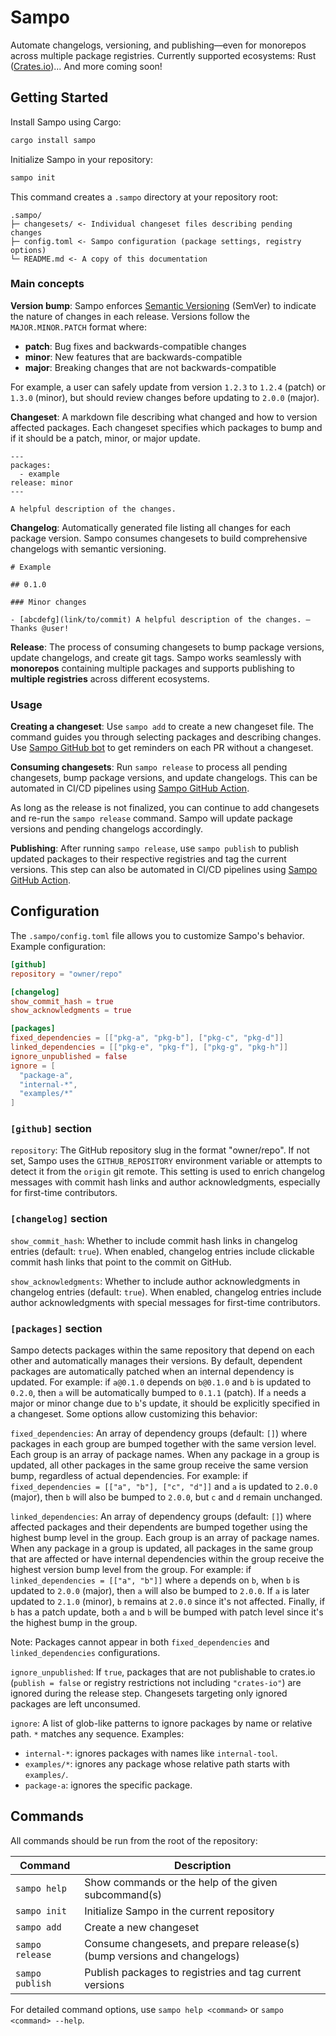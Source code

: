 # Sampo

Automate changelogs, versioning, and publishing—even for monorepos across multiple package registries. Currently supported ecosystems: Rust ([Crates.io](https://crates.io))... And more coming soon!

## Getting Started

Install Sampo using Cargo:

```bash
cargo install sampo
```

Initialize Sampo in your repository:

```bash
sampo init
```

This command creates a `.sampo` directory at your repository root:

```
.sampo/
├─ changesets/ <- Individual changeset files describing pending changes
├─ config.toml <- Sampo configuration (package settings, registry options)
└─ README.md <- A copy of this documentation
```

### Main concepts

**Version bump**: Sampo enforces [Semantic Versioning](https://semver.org/) (SemVer) to indicate the nature of changes in each release. Versions follow the `MAJOR.MINOR.PATCH` format where:
- **patch**: Bug fixes and backwards-compatible changes
- **minor**: New features that are backwards-compatible
- **major**: Breaking changes that are not backwards-compatible

For example, a user can safely update from version `1.2.3` to `1.2.4` (patch) or `1.3.0` (minor), but should review changes before updating to `2.0.0` (major).

**Changeset**: A markdown file describing what changed and how to version affected packages. Each changeset specifies which packages to bump and if it should be a patch, minor, or major update.

```
---
packages:
  - example
release: minor
---

A helpful description of the changes.
```

**Changelog**: Automatically generated file listing all changes for each package version. Sampo consumes changesets to build comprehensive changelogs with semantic versioning.

```
# Example

## 0.1.0

### Minor changes

- [abcdefg](link/to/commit) A helpful description of the changes. — Thanks @user!
```

**Release**: The process of consuming changesets to bump package versions, update changelogs, and create git tags. Sampo works seamlessly with **monorepos** containing multiple packages and supports publishing to **multiple registries** across different ecosystems.

### Usage

**Creating a changeset**: Use `sampo add` to create a new changeset file. The command guides you through selecting packages and describing changes. Use [Sampo GitHub bot](https://github.com/bruits/sampo/tree/main/crates/sampo-github-bot) to get reminders on each PR without a changeset.

**Consuming changesets**: Run `sampo release` to process all pending changesets, bump package versions, and update changelogs. This can be automated in CI/CD pipelines using [Sampo GitHub Action](../sampo-github-action).

As long as the release is not finalized, you can continue to add changesets and re-run the `sampo release` command. Sampo will update package versions and pending changelogs accordingly.

**Publishing**: After running `sampo release`, use `sampo publish` to publish updated packages to their respective registries and tag the current versions. This step can also be automated in CI/CD pipelines using [Sampo GitHub Action](../sampo-github-action).

## Configuration

The `.sampo/config.toml` file allows you to customize Sampo's behavior. Example configuration:

```toml
[github]
repository = "owner/repo"

[changelog]
show_commit_hash = true
show_acknowledgments = true

[packages]
fixed_dependencies = [["pkg-a", "pkg-b"], ["pkg-c", "pkg-d"]]
linked_dependencies = [["pkg-e", "pkg-f"], ["pkg-g", "pkg-h"]]
ignore_unpublished = false
ignore = [
  "package-a",
  "internal-*",
  "examples/*"
]
```

### `[github]` section

`repository`: The GitHub repository slug in the format "owner/repo". If not set, Sampo uses the `GITHUB_REPOSITORY` environment variable or attempts to detect it from the `origin` git remote. This setting is used to enrich changelog messages with commit hash links and author acknowledgments, especially for first-time contributors.

### `[changelog]` section

`show_commit_hash`: Whether to include commit hash links in changelog entries (default: `true`). When enabled, changelog entries include clickable commit hash links that point to the commit on GitHub.

`show_acknowledgments`: Whether to include author acknowledgments in changelog entries (default: `true`). When enabled, changelog entries include author acknowledgments with special messages for first-time contributors.

### `[packages]` section

Sampo detects packages within the same repository that depend on each other and automatically manages their versions. By default, dependent packages are automatically patched when an internal dependency is updated. For example: if `a@0.1.0` depends on `b@0.1.0` and `b` is updated to `0.2.0`, then `a` will be automatically bumped to `0.1.1` (patch). If `a` needs a major or minor change due to `b`'s update, it should be explicitly specified in a changeset. Some options allow customizing this behavior:

`fixed_dependencies`: An array of dependency groups (default: `[]`) where packages in each group are bumped together with the same version level. Each group is an array of package names. When any package in a group is updated, all other packages in the same group receive the same version bump, regardless of actual dependencies. For example: if `fixed_dependencies = [["a", "b"], ["c", "d"]]` and `a` is updated to `2.0.0` (major), then `b` will also be bumped to `2.0.0`, but `c` and `d` remain unchanged.

`linked_dependencies`: An array of dependency groups (default: `[]`) where affected packages and their dependents are bumped together using the highest bump level in the group. Each group is an array of package names. When any package in a group is updated, all packages in the same group that are affected or have internal dependencies within the group receive the highest version bump level from the group. For example: if `linked_dependencies = [["a", "b"]]` where `a` depends on `b`, when `b` is updated to `2.0.0` (major), then `a` will also be bumped to `2.0.0`. If `a` is later updated to `2.1.0` (minor), `b` remains at `2.0.0` since it's not affected. Finally, if `b` has a patch update, both `a` and `b` will be bumped with patch level since it's the highest bump in the group.

Note: Packages cannot appear in both `fixed_dependencies` and `linked_dependencies` configurations.

`ignore_unpublished`: If `true`, packages that are not publishable to crates.io (`publish = false` or registry restrictions not including `"crates-io"`) are ignored during the release step. Changesets targeting only ignored packages are left unconsumed.

`ignore`: A list of glob-like patterns to ignore packages by name or relative path. `*` matches any sequence. Examples:
- `internal-*`: ignores packages with names like `internal-tool`.
- `examples/*`: ignores any package whose relative path starts with `examples/`.
- `package-a`: ignores the specific package.

## Commands

All commands should be run from the root of the repository:

| Command         | Description                                                               |
| --------------- | ------------------------------------------------------------------------- |
| `sampo help`    | Show commands or the help of the given subcommand(s)                      |
| `sampo init`    | Initialize Sampo in the current repository                                |
| `sampo add`     | Create a new changeset                                                    |
| `sampo release` | Consume changesets, and prepare release(s) (bump versions and changelogs) |
| `sampo publish` | Publish packages to registries and tag current versions                   |

For detailed command options, use `sampo help <command>` or `sampo <command> --help`.
